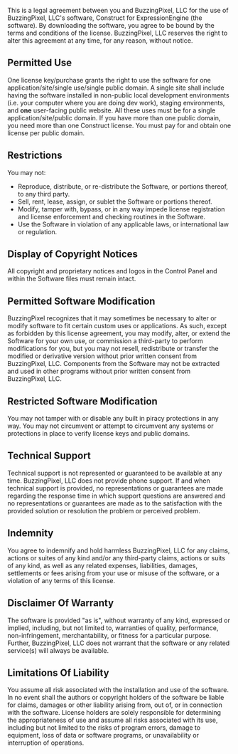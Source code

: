 This is a legal agreement between you and BuzzingPixel, LLC for the use of BuzzingPixel, LLC's software, Construct for ExpressionEngine (the software). By downloading the software, you agree to be bound by the terms and conditions of the license. BuzzingPixel, LLC reserves the right to alter this agreement at any time, for any reason, without notice.

## Permitted Use

One license key/purchase grants the right to use the software for one application/site/single use/single public domain. A single site shall include having the software installed in non-public local development environments (i.e. your computer where you are doing dev work), staging environments, and **one** user-facing public website. All these uses must be for a single application/site/public domain. If you have more than one public domain, you need more than one Construct license. You must pay for and obtain one license per public domain.

## Restrictions

You may not:

- Reproduce, distribute, or re-distribute the Software, or portions thereof, to any third party.
- Sell, rent, lease, assign, or sublet the Software or portions thereof.
- Modify, tamper with, bypass, or in any way impede license registration and license enforcement and checking routines in the Software.
- Use the Software in violation of any applicable laws, or international law or regulation.

## Display of Copyright Notices

All copyright and proprietary notices and logos in the Control Panel and within the Software files must remain intact.

## Permitted Software Modification

BuzzingPixel recognizes that it may sometimes be necessary to alter or modify software to fit certain custom uses or applications. As such, except as forbidden by this license agreement, you may modify, alter, or extend the Software for your own use, or commission a third-party to perform modifications for you, but you may not resell, redistribute or transfer the modified or derivative version without prior written consent from BuzzingPixel, LLC. Components from the Software may not be extracted and used in other programs without prior written consent from BuzzingPixel, LLC.

## Restricted Software Modification

You may not tamper with or disable any built in piracy protections in any way. You may not circumvent or attempt to circumvent any systems or protections in place to verify license keys and public domains.

## Technical Support

Technical support is not represented or guaranteed to be available at any time. BuzzingPixel, LLC does not provide phone support. If and when technical support is provided, no representations or guarantees are made regarding the response time in which support questions are answered and no representations or guarantees are made as to the satisfaction with the provided solution or resolution the problem or perceived problem.

## Indemnity

You agree to indemnify and hold harmless BuzzingPixel, LLC for any claims, actions or suites of any kind and/or any third-party claims, actions or suits of any kind, as well as any related expenses, liabilities, damages, settlements or fees arising from your use or misuse of the software, or a violation of any terms of this license.

## Disclaimer Of Warranty

The software is provided "as is", without warranty of any kind, expressed or implied, including, but not limited to, warranties of quality, performance, non-infringement, merchantability, or fitness for a particular purpose. Further, BuzzingPixel, LLC does not warrant that the software or any related service(s) will always be available.

## Limitations Of Liability

You assume all risk associated with the installation and use of the software. In no event shall the authors or copyright holders of the software be liable for claims, damages or other liability arising from, out of, or in connection with the software. License holders are solely responsible for determining the appropriateness of use and assume all risks associated with its use, including but not limited to the risks of program errors, damage to equipment, loss of data or software programs, or unavailability or interruption of operations.
